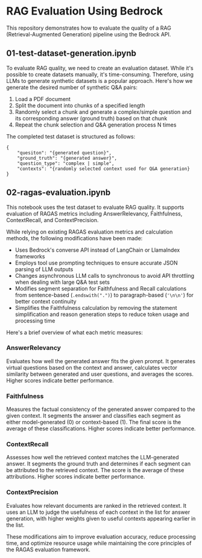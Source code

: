 # RAG Evaluation Using Bedrock

This repository demonstrates how to evaluate the quality of a RAG (Retrieval-Augmented Generation) pipeline using the Bedrock API.

## 01-test-dataset-generation.ipynb

To evaluate RAG quality, we need to create an evaluation dataset. While it's possible to create datasets manually, it's time-consuming. Therefore, using LLMs to generate synthetic datasets is a popular approach. Here's how we generate the desired number of synthetic Q&A pairs:

1. Load a PDF document
2. Split the document into chunks of a specified length
3. Randomly select a chunk and generate a complex/simple question and its corresponding answer (ground truth) based on that chunk
4. Repeat the chunk selection and Q&A generation process N times

The completed test dataset is structured as follows:
```
{
    "quesiton": "{generated question}",
    "ground_truth": "{generated answer}",
    "question_type": "complex | simple",
    "contexts": "{randomly selected context used for Q&A generation}
}
```

## 02-ragas-evaluation.ipynb

This notebook uses the test dataset to evaluate RAG quality. It supports evaluation of RAGAS metrics including AnswerRelevancy, Faithfulness, ContextRecall, and ContextPrecision. 

While relying on existing RAGAS evaluation metrics and calculation methods, the following modifications have been made:

- Uses Bedrock's converse API instead of LangChain or LlamaIndex frameworks
- Employs tool use prompting techniques to ensure accurate JSON parsing of LLM outputs
- Changes asynchronous LLM calls to synchronous to avoid API throttling when dealing with large Q&A test sets
- Modifies segment separation for Faithfulness and Recall calculations from sentence-based (`.endswith(".")`) to paragraph-based (`'\n\n'`) for better context continuity
- Simplifies the Faithfulness calculation by removing the statement simplification and reason generation steps to reduce token usage and processing time

Here's a brief overview of what each metric measures:

### AnswerRelevancy
Evaluates how well the generated answer fits the given prompt. It generates virtual questions based on the context and answer, calculates vector similarity between generated and user questions, and averages the scores. Higher scores indicate better performance.

### Faithfulness
Measures the factual consistency of the generated answer compared to the given context. It segments the answer and classifies each segment as either model-generated (0) or context-based (1). The final score is the average of these classifications. Higher scores indicate better performance.

### ContextRecall
Assesses how well the retrieved context matches the LLM-generated answer. It segments the ground truth and determines if each segment can be attributed to the retrieved context. The score is the average of these attributions. Higher scores indicate better performance.

### ContextPrecision
Evaluates how relevant documents are ranked in the retrieved context. It uses an LLM to judge the usefulness of each context in the list for answer generation, with higher weights given to useful contexts appearing earlier in the list.

These modifications aim to improve evaluation accuracy, reduce processing time, and optimize resource usage while maintaining the core principles of the RAGAS evaluation framework.